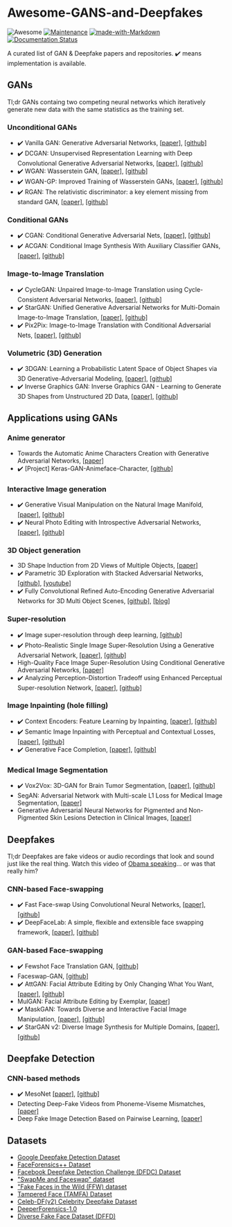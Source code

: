 # Awesome-GANS-and-Deepfakes
![Awesome](https://cdn.rawgit.com/sindresorhus/awesome/d7305f38d29fed78fa85652e3a63e154dd8e8829/media/badge.svg)
[![Maintenance](https://img.shields.io/badge/Maintained%3F-yes-green.svg)](https://GitHub.com/Naereen/StrapDown.js/graphs/commit-activity)
[![made-with-Markdown](https://img.shields.io/badge/Made%20with-Markdown-1f425f.svg)](http://commonmark.org)
[![Documentation Status](https://readthedocs.org/projects/ansicolortags/badge/?version=latest)](http://ansicolortags.readthedocs.io/?badge=latest)

A curated list of GAN & Deepfake papers and repositories. :heavy_check_mark: means implementation is available.

## GANs
Tl;dr GANs containg two competing neural networks which iteratively generate new data with the same statistics as the training set.

### Unconditional GANs
+ :heavy_check_mark: Vanilla GAN: Generative Adversarial Networks, [[paper]](https://arxiv.org/abs/1406.2661), [[github]](https://github.com/eriklindernoren/PyTorch-GAN/tree/master/implementations/gan)
+ :heavy_check_mark: DCGAN: Unsupervised Representation Learning with Deep Convolutional Generative Adversarial Networks, [[paper]](https://arxiv.org/abs/1511.06434), [[github]](https://github.com/carpedm20/DCGAN-tensorflow)
+ :heavy_check_mark: WGAN: Wasserstein GAN, [[paper]](https://arxiv.org/abs/1701.07875), [[github]](https://github.com/martinarjovsky/WassersteinGAN)
+ :heavy_check_mark: WGAN-GP: Improved Training of Wasserstein GANs, [[paper]](https://arxiv.org/pdf/1704.00028.pdf), [[github]](https://github.com/caogang/wgan-gp)
+ :heavy_check_mark: RGAN: The relativistic discriminator: a key element missing from standard GAN, [[paper]](https://arxiv.org/abs/1807.00734), [[github]](https://github.com/AlexiaJM/RelativisticGAN)

### Conditional GANs
+ :heavy_check_mark: CGAN: Conditional Generative Adversarial Nets, [[paper]](https://arxiv.org/abs/1411.1784), [[github]](https://github.com/eriklindernoren/PyTorch-GAN/blob/master/implementations/cgan/cgan.py)
+ :heavy_check_mark: ACGAN: Conditional Image Synthesis With Auxiliary Classifier GANs, [[paper]](https://arxiv.org/abs/1610.09585), [[github]](https://github.com/eriklindernoren/PyTorch-GAN/blob/master/implementations/acgan/acgan.py)

### Image-to-Image Translation
+ :heavy_check_mark: CycleGAN: Unpaired Image-to-Image Translation using Cycle-Consistent Adversarial Networks, [[paper]](https://arxiv.org/abs/1703.10593), [[github]](https://github.com/junyanz/CycleGAN)
+ :heavy_check_mark: StarGAN: Unified Generative Adversarial Networks for Multi-Domain Image-to-Image Translation, [[paper]](https://arxiv.org/abs/1711.09020), [[github]](https://github.com/yunjey/stargan)
+ :heavy_check_mark: Pix2Pix: Image-to-Image Translation with Conditional Adversarial Nets, [[paper]](https://arxiv.org/abs/1611.07004), [[github]](https://github.com/phillipi/pix2pix)

### Volumetric (3D) Generation
+ :heavy_check_mark: 3DGAN: Learning a Probabilistic Latent Space of Object Shapes
via 3D Generative-Adversarial Modeling, [[paper]](http://3dgan.csail.mit.edu/papers/3dgan_nips.pdf), [[github]](https://github.com/enochkan/3dgan-keras)
+ :heavy_check_mark: Inverse Graphics GAN: Inverse Graphics GAN - Learning to Generate 3D Shapes from Unstructured 2D Data, [[paper]](https://arxiv.org/pdf/2002.12674.pdf), [[github]](https://github.com/BraneShop/showreel/issues/504)

## Applications using GANs

### Anime generator
+ Towards the Automatic Anime Characters Creation with Generative Adversarial Networks, [[paper]](https://arxiv.org/pdf/1708.05509)
+ :heavy_check_mark: [Project] Keras-GAN-Animeface-Character, [[github]](https://github.com/forcecore/Keras-GAN-Animeface-Character)

### Interactive Image generation
+ :heavy_check_mark: Generative Visual Manipulation on the Natural Image Manifold, [[paper]](https://arxiv.org/pdf/1609.03552), [[github]](https://github.com/junyanz/iGAN)
+ :heavy_check_mark: Neural Photo Editing with Introspective Adversarial Networks, [[paper]](http://arxiv.org/abs/1609.07093), [[github]](https://github.com/ajbrock/Neural-Photo-Editor)

### 3D Object generation
+ 3D Shape Induction from 2D Views of Multiple Objects, [[paper]](https://arxiv.org/pdf/1612.05872.pdf)
+ :heavy_check_mark: Parametric 3D Exploration with Stacked Adversarial Networks, [[github]](https://github.com/maxorange/pix2vox), [[youtube]](https://www.youtube.com/watch?v=ITATOXVvWEM)
+ :heavy_check_mark: Fully Convolutional Refined Auto-Encoding Generative Adversarial Networks for 3D Multi Object Scenes, [[github]](https://github.com/yunishi3/3D-FCR-alphaGAN), [[blog]](https://becominghuman.ai/3d-multi-object-gan-7b7cee4abf80)

### Super-resolution
+ :heavy_check_mark: Image super-resolution through deep learning, [[github]](https://github.com/david-gpu/srez)
+ :heavy_check_mark: Photo-Realistic Single Image Super-Resolution Using a Generative Adversarial Network, [[paper]](https://arxiv.org/abs/1609.04802), [[github]](https://github.com/leehomyc/Photo-Realistic-Super-Resoluton)
+ High-Quality Face Image Super-Resolution Using Conditional Generative Adversarial Networks, [[paper]](https://arxiv.org/pdf/1707.00737.pdf)
+ :heavy_check_mark: Analyzing Perception-Distortion Tradeoff using Enhanced Perceptual Super-resolution Network, [[paper]](https://arxiv.org/pdf/1811.00344.pdf), [[github]](https://github.com/subeeshvasu/2018_subeesh_epsr_eccvw)

### Image Inpainting (hole filling)
+ :heavy_check_mark: Context Encoders: Feature Learning by Inpainting, [[paper]](https://www.cv-foundation.org/openaccess/content_cvpr_2016/papers/Pathak_Context_Encoders_Feature_CVPR_2016_paper.pdf), [[github]](https://github.com/pathak22/context-encoder)
+ :heavy_check_mark: Semantic Image Inpainting with Perceptual and Contextual Losses, [[paper]](https://arxiv.org/abs/1607.07539), [[github]](https://github.com/bamos/dcgan-completion.tensorflow)
+ :heavy_check_mark: Generative Face Completion, [[paper]](https://drive.google.com/file/d/0B8_MZ8a8aoSeenVrYkpCdnFRVms/edit), [[github]](https://github.com/Yijunmaverick/GenerativeFaceCompletion)

### Medical Image Segmentation
+ :heavy_check_mark: Vox2Vox: 3D-GAN for Brain Tumor Segmentation, [[paper]](https://arxiv.org/abs/2003.13653), [[github]](https://github.com/enochkan/vox2vox)
+ SegAN: Adversarial Network with Multi-scale L1 Loss for Medical Image Segmentation, [[paper]](https://arxiv.org/abs/1706.01805)
+ Generative Adversarial Neural Networks for Pigmented and Non-Pigmented Skin Lesions Detection in Clinical Images, [[paper]](https://ieeexplore.ieee.org/document/7968584/)

## Deepfakes
Tl;dr Deepfakes are fake videos or audio recordings that look and sound just like the real thing. Watch this video of [Obama speaking](https://www.youtube.com/watch?v=cQ54GDm1eL0)... or was that really him?

### CNN-based Face-swapping
+ :heavy_check_mark: Fast Face-swap Using Convolutional Neural Networks, [[paper]](https://arxiv.org/abs/1611.09577), [[github]](https://github.com/deepfakes/faceswap#overview)
+ :heavy_check_mark: DeepFaceLab: A simple, flexible and extensible face
swapping framework, [[paper]](https://arxiv.org/pdf/2005.05535v4.pdf), [[github]](https://github.com/iperov/DeepFaceLab)

### GAN-based Face-swapping
+ :heavy_check_mark: Fewshot Face Translation GAN, [[github]](https://github.com/shaoanlu/fewshot-face-translation-GAN)
+ Faceswap-GAN, [[github]](https://github.com/shaoanlu/faceswap-GAN)
+ :heavy_check_mark: AttGAN: Facial Attribute Editing by Only
Changing What You Want, [[paper]](http://vipl.ict.ac.cn/uploadfile/upload/2019112511573287.pdf), [[github]](https://github.com/LynnHo/AttGAN-Tensorflow)
+ MulGAN: Facial Attribute Editing by Exemplar, [[paper]](https://arxiv.org/abs/1912.12396)
+ :heavy_check_mark: MaskGAN: Towards Diverse and Interactive Facial Image Manipulation, [[paper]](https://arxiv.org/abs/1907.11922), [[github]](https://github.com/switchablenorms/CelebAMask-HQ)
+ :heavy_check_mark: StarGAN v2: Diverse Image Synthesis for Multiple Domains, [[paper]](https://arxiv.org/abs/1912.01865), [[github]](https://github.com/clovaai/stargan-v2)

## Deepfake Detection

### CNN-based methods
+ :heavy_check_mark: MesoNet [[paper]](https://arxiv.org/abs/1809.00888), [[github]](https://github.com/HongguLiu/MesoNet-Pytorch)
+ Detecting Deep-Fake Videos from Phoneme-Viseme Mismatches, [[paper]](https://www.ohadf.com/papers/AgarwalFaridFriedAgrawala_CVPRW2020.pdf)
+ Deep Fake Image Detection Based on Pairwise Learning, [[paper]](https://www.mdpi.com/2076-3417/10/1/370)
 
 ## Datasets
+ [Google Deepfake Detection Dataset](https://github.com/ondyari/FaceForensics/tree/master/dataset)
+ [FaceForensics++ Dataset](https://github.com/ondyari/FaceForensics/tree/master/dataset)
+ [Facebook Deepfake Detection Challenge (DFDC) Dataset](https://www.kaggle.com/c/deepfake-detection-challenge/data)
+ ["SwapMe and Faceswap" dataset](https://www.sciencedirect.com/science/article/pii/S0957417419302350?via%3Dihub)
+ ["Fake Faces in the Wild (FFW) dataset](http://ali.khodabakhsh.org/research/ffw/)
+ [Tampered Face (TAMFA) Dataset](https://www.sciencedirect.com/science/article/pii/S0957417419302350?via%3Dihub)
+ [Celeb-DF(v2) Celebrity Deepfake Dataset](http://www.cs.albany.edu/~lsw/celeb-deepfakeforensics.html)
+ [DeeperForensics-1.0](https://arxiv.org/pdf/2001.03024.pdf)
+ [Diverse Fake Face Dataset (DFFD)](https://arxiv.org/pdf/1910.01717.pdf)